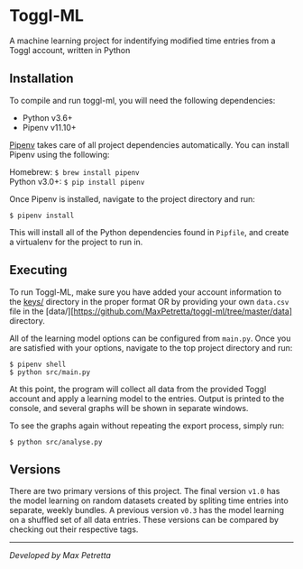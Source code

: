 # Toggl-ML
A machine learning project for indentifying modified time entries from a Toggl account, written in Python

## Installation
To compile and run toggl-ml, you will need the following dependencies:
* Python v3.6+
* Pipenv v11.10+

[Pipenv](https://github.com/pypa/pipenv) takes care of all project dependencies automatically.  You can install Pipenv using the following:  

Homebrew: `$ brew install pipenv`  
Python v3.0+: `$ pip install pipenv`  

Once Pipenv is installed, navigate to the project directory and run:  

```
$ pipenv install
```  

This will install all of the Python dependencies found in `Pipfile`, and create a virtualenv for the project to run in.

## Executing
To run Toggl-ML, make sure you have added your account information to the [keys/](https://github.com/MaxPetretta/toggl-ml/tree/master/keys) directory in the proper format OR by providing your own `data.csv` file in the [data/][https://github.com/MaxPetretta/toggl-ml/tree/master/data] directory.  

All of the learning model options can be configured from `main.py`.  Once you are satisfied with your options, navigate to the top project directory and run:

```
$ pipenv shell
$ python src/main.py
```

At this point, the program will collect all data from the provided Toggl account and apply a learning model to the entries.  Output is printed to the console, and several graphs will be shown in separate windows.

To see the graphs again without repeating the export process, simply run:  

```
$ python src/analyse.py
```

## Versions
There are two primary versions of this project.  The final version `v1.0` has the model learning on random datasets created by spliting time entries into separate, weekly bundles.  A previous version `v0.3` has the model learning on a shuffled set of all data entries.  These versions can be compared by checking out their respective tags.

---

_Developed by Max Petretta_
